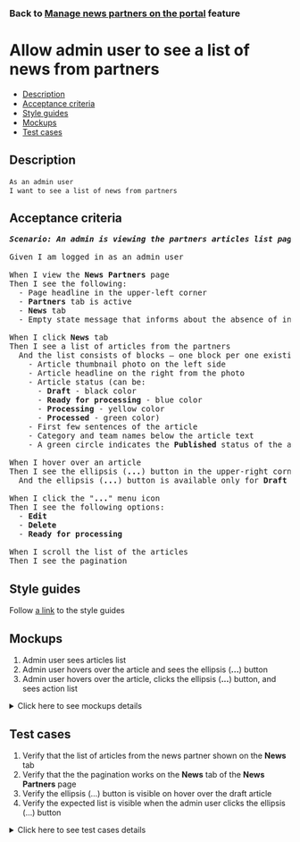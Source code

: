 ### Back to [Manage news partners on the portal](../../) feature

# Allow admin user to see a list of news from partners

- [Description](#description)
- [Acceptance criteria](#acceptance-criteria)
- [Style guides](#style-guides)
- [Mockups](#mockups)
- [Test cases](#test-cases)

## Description

    As an admin user
    I want to see a list of news from partners

## Acceptance criteria

<pre>
<b><i>Scenario: An admin is viewing the partners articles list page</i></b>

Given I am logged in as an admin user

When I view the <b>News Partners</b> page
Then I see the following:
  - Page headline in the upper-left corner
  - <b>Partners</b> tab is active
  - <b>News</b> tab
  - Empty state message that informs about the absence of integrations with partners

When I click <b>News</b> tab
Then I see a list of articles from the partners
  And the list consists of blocks – one block per one existing article:
    - Article thumbnail photo on the left side
    - Article headline on the right from the photo
    - Article status (can be:
      - <b>Draft</b> - black color
      - <b>Ready for processing</b> - blue color
      - <b>Processing</b> - yellow color
      - <b>Processed</b> - green color)
    - First few sentences of the article
    - Category and team names below the article text
    - A green circle indicates the <b>Published</b> status of the article

When I hover over an article
Then I see the ellipsis (<b>...</b>) button in the upper-right corner
  And the ellipsis (<b>...</b>) button is available only for <b>Draft</b> articles

When I click the "<b>...</b>" menu icon
Then I see the following options:
  - <b>Edit</b>
  - <b>Delete</b>
  - <b>Ready for processing</b>

When I scroll the list of the articles
Then I see the pagination
</pre>

## Style guides

Follow [a link](https://www.figma.com/proto/0zkkf5WC77OSpvyD6YXpFE/Style-guides?page-id=0%3A1&node-id=19%3A5368&viewport=266%2C48%2C0.54&scaling=min-zoom&starting-point-node-id=19%3A5368) to the style guides

## Mockups

1. Admin user sees articles list
2. Admin user hovers over the article and sees the ellipsis (<b>...</b>) button
3. Admin user hovers over the article, clicks the ellipsis (<b>...</b>) button, and sees action list

<details>
  <summary>Click here to see mockups details</summary>

**1. Admin user sees articles list:**

![Admin user sees articles list](/sports_hub_portal/web_application_features/manage_news_partners/images/admin_side_partner_articles_list.png)

**2. Admin user hovers over the article and sees the ellipsis (...) button:**

![Admin user hovers over the article and sees the ellipsis (...) button](/sports_hub_portal/web_application_features/manage_news_partners/images/admin_hovers_over_article.png)

**3. Admin user hovers over the article, clicks the ellipsis (...) button, and sees action list:**

![Admin user hovers over the article, clicks the ellipsis (...) button, and sees action list](/sports_hub_portal/web_application_features/manage_news_partners/images/admin_clicks_ellipsis_button.png)

</details>

## Test cases

1. Verify that the list of articles from the news partner shown on the <b>News</b> tab
2. Verify that the the pagination works on the <b>News</b> tab of the <b>News Partners</b> page
3. Verify the ellipsis (...) button is visible on hover over the draft article
4. Verify the expected list is visible when the admin user clicks the ellipsis (...) button

<details>
  <summary>Click here to see test cases details</summary>

### **#1. Verify that the list of articles from the news partner shown on the News tab**

|Preconditions|Steps|Expected result
--------------|-----|----------
|- Logged in with admin account</br>- There is some partner added|1) Go to the <b>News Partners</b> list page</br>2) Click <b>News</b> tab</br>3) Examine the articles list|3) Each news is displayed as a block with the next elements:</br>- Article thumbnail photo on the left side</br>- Article headline on the right from the photo</br>- Article status</br>- First few sentences of the article</br>- Category and team names below the article text</br>- A green circle indicates the <b>Published</b> status of the article</br></br>And the possible statuses are rendered in expected colors:</br>- <b>Draft</b> - black color</br>- <b>Ready for processing</b> - blue color</br>- <b>Processing</b> - yellow color</br>- <b>Processed</b> - green color|

### **#2. Verify that the the pagination works on the News tab of the News Partners page**

|Preconditions|Steps|Expected result
--------------|-----|----------
|- Logged in with admin account</br>- There is some partner added|1) Go to the <b>News Partners</b> list page</br>2) Click <b>News</b> tab</br>3) Examine the bottom of the articles list</br>4) Click any page on the pagination|3) The pagination is present</br>4) The artile list is updated|

### **#3. Verify the ellipsis (...) button is visible on hover over the draft article**

|Preconditions|Steps|Expected result
--------------|-----|----------
|- Logged in with admin account</br>- There is some partner added|1) Go to the <b>News Partners</b> list page</br>2) Click <b>News</b> tab</br>3) Have a draft arcticle</br>4) Hover over the draft article</br>5) Have a ready for processing arcticle</br>6) Hover over the ready for processing arcticle|4) The ellipsis (...) button is visible</br>6) The ellipsis (...) button is not visible|

### **#4. Verify the expected list is visible when the admin user clicks the ellipsis (...) button**

|Preconditions|Steps|Expected result
--------------|-----|----------
|- Logged in with admin account</br>- There is some partner added|1) Go to the <b>News Partners</b> list page</br>2) Click <b>News</b> tab</br>3) Have a draft arcticle</br>4) Hover over the draft article</br>5) Click the ellipsis (...) button|4) The ellipsis (...) button is visible</br>5) The next options are visible: <b>Edit</b>, <b>Delete</b>, <b>Ready for processing</b>|
</details>
